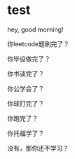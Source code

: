 # test
hey, good morning!

你leetcode题刷完了？

你毕设做完了？

你书读完了？

你公学会了？

你球打完了？

你跑完了？

你托福学了？

没有，那你还不学习？
